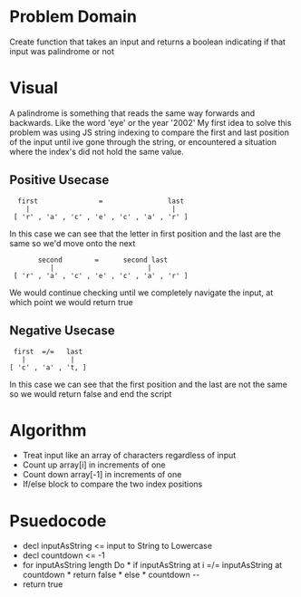 # Problem Domain
Create function that takes an input and returns a boolean indicating if that input was palindrome or not
# Visual
A palindrome is something that reads the same way forwards and backwards.
Like the word 'eye' or the year '2002'
My first idea to solve this problem was using JS string indexing to compare the first and last position of the input
until ive gone through the string, or encountered a situation where the index's did not hold the same value. 

## Positive Usecase
      first               =                last
        |                                   |
     [ 'r' , 'a' , 'c' , 'e' , 'c' , 'a' , 'r' ]
       
In this case we can see that the letter in first position and the last are the same so we'd move onto the next

           second        =      second last
              |                       |
     [ 'r' , 'a' , 'c' , 'e' , 'c' , 'a' , 'r' ]

We would continue checking until we completely navigate the input, at which point we would return true

## Negative Usecase

     first  =/=   last
       |           |
    [ 'c' , 'a' , 't, ]

In this case we can see that the first position and the last are not the same so we would return false and end the script

# Algorithm
* Treat input like an array of characters regardless of input
* Count up array[i] in increments of one
* Count down array[-1] in increments of one
* If/else block to compare the two index positions

# Psuedocode
* decl inputAsString <= input to String to Lowercase
* decl countdown <= -1
* for inputAsString length Do
      * if inputAsString at i =/= inputAsString at countdown 
            * return false
      * else 
            * countdown --
* return true

